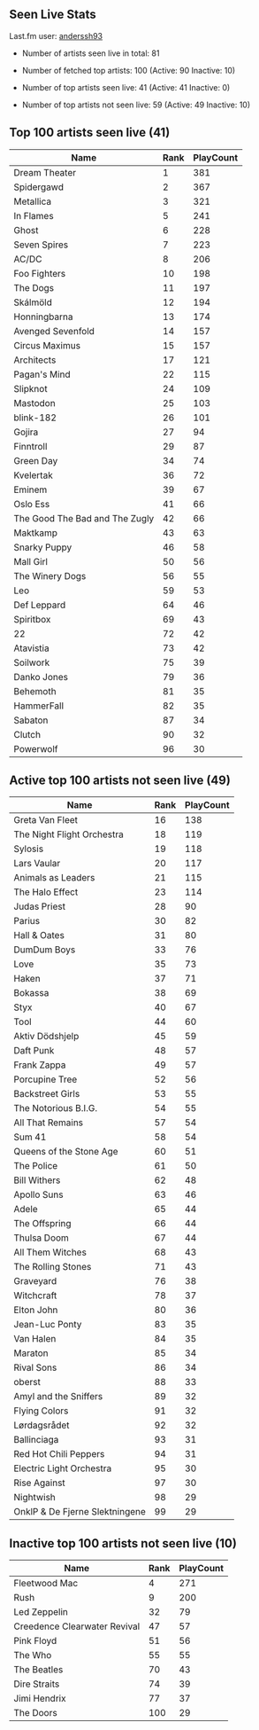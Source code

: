 ## Seen Live Stats

Last.fm user: [anderssh93](https://www.last.fm/user/anderssh93)

- Number of artists seen live in total: 81

- Number of fetched top artists: 100 (Active: 90 Inactive: 10)

- Number of top artists seen live: 41 (Active: 41 Inactive: 0)

- Number of top artists not seen live: 59 (Active: 49 Inactive: 10)

## Top 100 artists seen live (41)

Name                           | Rank | PlayCount
------------------------------ | ---- | ---------
Dream Theater                  | 1    | 381      
Spidergawd                     | 2    | 367      
Metallica                      | 3    | 321      
In Flames                      | 5    | 241      
Ghost                          | 6    | 228      
Seven Spires                   | 7    | 223      
AC/DC                          | 8    | 206      
Foo Fighters                   | 10   | 198      
The Dogs                       | 11   | 197      
Skálmöld                       | 12   | 194      
Honningbarna                   | 13   | 174      
Avenged Sevenfold              | 14   | 157      
Circus Maximus                 | 15   | 157      
Architects                     | 17   | 121      
Pagan's Mind                   | 22   | 115      
Slipknot                       | 24   | 109      
Mastodon                       | 25   | 103      
blink-182                      | 26   | 101      
Gojira                         | 27   | 94       
Finntroll                      | 29   | 87       
Green Day                      | 34   | 74       
Kvelertak                      | 36   | 72       
Eminem                         | 39   | 67       
Oslo Ess                       | 41   | 66       
The Good The Bad and The Zugly | 42   | 66       
Maktkamp                       | 43   | 63       
Snarky Puppy                   | 46   | 58       
Mall Girl                      | 50   | 56       
The Winery Dogs                | 56   | 55       
Leo                            | 59   | 53       
Def Leppard                    | 64   | 46       
Spiritbox                      | 69   | 43       
22                             | 72   | 42       
Atavistia                      | 73   | 42       
Soilwork                       | 75   | 39       
Danko Jones                    | 79   | 36       
Behemoth                       | 81   | 35       
HammerFall                     | 82   | 35       
Sabaton                        | 87   | 34       
Clutch                         | 90   | 32       
Powerwolf                      | 96   | 30       

## Active top 100 artists not seen live (49)

Name                           | Rank | PlayCount
------------------------------ | ---- | ---------
Greta Van Fleet                | 16   | 138      
The Night Flight Orchestra     | 18   | 119      
Sylosis                        | 19   | 118      
Lars Vaular                    | 20   | 117      
Animals as Leaders             | 21   | 115      
The Halo Effect                | 23   | 114      
Judas Priest                   | 28   | 90       
Parius                         | 30   | 82       
Hall & Oates                   | 31   | 80       
DumDum Boys                    | 33   | 76       
Love                           | 35   | 73       
Haken                          | 37   | 71       
Bokassa                        | 38   | 69       
Styx                           | 40   | 67       
Tool                           | 44   | 60       
Aktiv Dödshjelp                | 45   | 59       
Daft Punk                      | 48   | 57       
Frank Zappa                    | 49   | 57       
Porcupine Tree                 | 52   | 56       
Backstreet Girls               | 53   | 55       
The Notorious B.I.G.           | 54   | 55       
All That Remains               | 57   | 54       
Sum 41                         | 58   | 54       
Queens of the Stone Age        | 60   | 51       
The Police                     | 61   | 50       
Bill Withers                   | 62   | 48       
Apollo Suns                    | 63   | 46       
Adele                          | 65   | 44       
The Offspring                  | 66   | 44       
Thulsa Doom                    | 67   | 44       
All Them Witches               | 68   | 43       
The Rolling Stones             | 71   | 43       
Graveyard                      | 76   | 38       
Witchcraft                     | 78   | 37       
Elton John                     | 80   | 36       
Jean-Luc Ponty                 | 83   | 35       
Van Halen                      | 84   | 35       
Maraton                        | 85   | 34       
Rival Sons                     | 86   | 34       
oberst                         | 88   | 33       
Amyl and the Sniffers          | 89   | 32       
Flying Colors                  | 91   | 32       
Lørdagsrådet                   | 92   | 32       
Ballinciaga                    | 93   | 31       
Red Hot Chili Peppers          | 94   | 31       
Electric Light Orchestra       | 95   | 30       
Rise Against                   | 97   | 30       
Nightwish                      | 98   | 29       
OnklP & De Fjerne Slektningene | 99   | 29       

## Inactive top 100 artists not seen live (10)

Name                         | Rank | PlayCount
---------------------------- | ---- | ---------
Fleetwood Mac                | 4    | 271      
Rush                         | 9    | 200      
Led Zeppelin                 | 32   | 79       
Creedence Clearwater Revival | 47   | 57       
Pink Floyd                   | 51   | 56       
The Who                      | 55   | 55       
The Beatles                  | 70   | 43       
Dire Straits                 | 74   | 39       
Jimi Hendrix                 | 77   | 37       
The Doors                    | 100  | 29       

